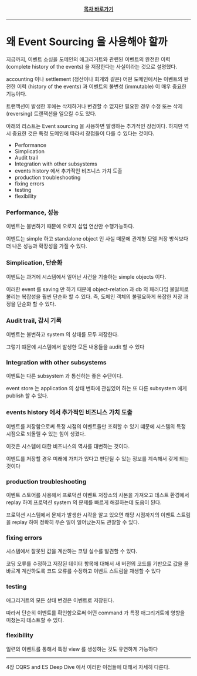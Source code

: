 <div align="center">

#### [목차 바로가기](https://github.com/dhslrl321/cqrs-journey-guide-korean/blob/master/Table%20of%20Contents.md)

</div>

---

# 왜 Event Sourcing 을 사용해야 할까

지금까지, 이벤트 소싱을 도메인의 애그리거트와 관련된 이벤트의 완전한 이력 (complete history of the events) 을 저장한다는 사실이라는 것으로 설명했다.

accounting 이나 settlement (정산이나 회게와 같은) 어떤 도메인에서는 이벤트의 완전한 이력 (history of the events) 과 이벤트의 불변성 (immutable) 이 매우 중요한 기능이다.

트랜잭션이 발생한 후에는 삭제하거나 변경할 수 없지만 필요한 경우 수정 또는 삭제 (reversing) 트랜잭션을 일으킬 수도 있다.

아래의 리스트는 Event sourcing 을 사용하면 발생하는 추가적인 장점이다. 하지만 역시 중요한 것은 특정 도메인에 따라서 장점들이 다를 수 있다는 것이다.

- Performance
- Simplication
- Audit trail
- Integration with other subsystems
- events history 에서 추가적인 비즈니스 가치 도출
- production troubleshooting
- fixing errors
- testing
- flexibility

### Performance, 성능

이벤트는 불변하기 때문에 오로지 삽입 연산만 수행가능하다.

이벤트는 simple 하고 standalone object 인 사실 때문에 관계형 모델 저장 방식보다 더 나은 성능과 확장성을 가질 수 있다.

### Simplication, 단순화

이벤트는 과거에 시스템에서 일어난 사건을 기술하는 simple objects 이다.

이러한 event 를 saving 만 하기 때문에 object-relation 과 db 의 패러다임 불일치로 불리는 복잡성을 훨씬 단순화 할 수 있다. 즉, 도메인 객체의 불필요하게 복잡한 저장 과정을 단순화 할 수 있다.

### Audit trail, 감시 기록

이벤트는 불변하고 system 의 상태를 모두 저장한다.

그렇기 떄문에 시스템에서 발생한 모든 내용들을 audit 할 수 있다

### Integration with other subsystems

이벤트는 다른 subsystem 과 통신하는 좋은 수단이다.

event store 는 application 의 상태 변화에 관심있어 하는 또 다른 subsystem 에게 publish 할 수 있다.

### events history 에서 추가적인 비즈니스 가치 도출

이벤트를 저장함으로써 특정 시점의 이벤트들만 조회할 수 있기 떄문에 시스템의 특정 시점으로 되돌릴 수 있는 힘이 생겼다.

이것은 시스템에 대한 비즈니스의 역사를 대변하는 것이다.

이벤트를 저장할 경우 미래에 가치가 있다고 판단될 수 있는 정보를 계속해서 갖게 되는 것이다

### production troubleshooting

이벤트 스토어를 사용해서 프로덕션 이벤트 저장소의 사본을 가져오고 테스트 환경에서 replay 하여 프로덕션 system 의 문제를 빠르게 해결하는데 도움이 된다.

프로덕션 시스템에서 문제가 발생한 시각을 알고 있으면 해당 시점까지의 이벤트 스트림을 replay 하여 정확히 무슨 일이 일어났는지도 관찰할 수 있다.

### fixing errors

시스템에서 잘못된 값을 계산하는 코딩 실수를 발견할 수 있다.

코딩 오류를 수정하고 저장된 데이터 항목에 대해서 새 버전의 코드를 기반으로 값을 올바르게 계산하도록 코드 오류를 수정하고 이벤트 스트림을 재생할 수 있다

### testing

애그리거트의 모든 상태 변경은 이벤트로 저장된다.

따라서 단순히 이벤트를 확인함으로써 어떤 command 가 특정 애그리거트에 영향을 미쳤는지 테스트할 수 있다.

### flexibility

일련의 이벤트를 통해서 특정 view 를 생성하는 것도 유연하게 가능하다

---

4장 CQRS and ES Deep Dive 에서 이러한 이점들에 대해서 자세히 다룬다.
